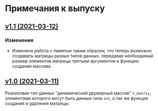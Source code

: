# Примечания к выпуску

## [v1.1 (2021-03-12)](https://github.com/smysloff/c-dynamic-matrix/commit/f5002e313cac7257063318b2d686e0db5cb00e92)

### Изменения
- Изменена работа с памятью таким образом, что теперь возможно создавать матрицы разных типов данных, передавая необходимый размер элементов матрицы третьим аргументом в функцию создания массива.


## [v1.0 (2021-03-11)](https://github.com/smysloff/c-dynamic-matrix/commit/8555d790028c0809bade55840e0adfc8784c433c)

Реализован тип данных "динамический двумерный массив" `t_matrix`, элементами которого могут быть данные типа `int`, а так же функция создания и удаления матрицы.
